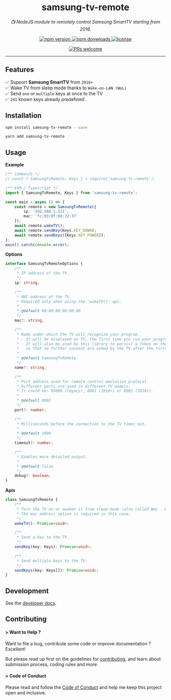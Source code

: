 <h1 align="center">
    samsung-tv-remote
</h1>

<p align="center">
    <i>📺 NodeJS module to remotely control Samsung SmartTV starting from 2016.</i><br/>
</p>

<p align="center">
    <a href="https://www.npmjs.com/package/samsung-tv-remote">
        <img src="https://img.shields.io/npm/v/samsung-tv-remote.svg?color=blue&logo=npm" alt="npm version" />
    </a>
    <a href="https://npmcharts.com/compare/samsung-tv-remote?minimal=true">
        <img src="https://img.shields.io/npm/dw/samsung-tv-remote.svg?color=7986CB&logo=npm" alt="npm donwloads" />
    </a>
    <a href="https://github.com/badisi/samsung-tv-remote/blob/main/LICENSE">
        <img src="https://img.shields.io/npm/l/samsung-tv-remote.svg?color=ff69b4" alt="license" />
    </a>
</p>

<p align="center">
    <a href="https://github.com/badisi/samsung-tv-remote/blob/main/CONTRIBUTING.md#-submitting-a-pull-request-pr">
        <img src="https://img.shields.io/badge/PRs-welcome-brightgreen.svg" alt="PRs welcome" />
    </a>
</p>

<hr/>

## Features

✅ Support **Samsung SmartTV** from `2016+`<br/>
✅ Wake TV from sleep mode thanks to `Wake-on-LAN (WoL)`<br/>
✅ Send `one` or `multiple` keys at once to the TV<br/>
✅ `241` known keys already predefined<br/>


## Installation

```sh
npm install samsung-tv-remote --save
```

```sh
yarn add samsung-tv-remote
```

## Usage

__Example__

```ts
/** CommonJS */
// const { SamsungTvRemote, Keys } = require('samsung-tv-remote');

/** ESM / Typescript */
import { SamsungTvRemote, Keys } from 'samsung-tv-remote';

const main = async () => {
    const remote = new SamsungTvRemote({
        ip: '192.168.1.111',
        mac: 'fc:03:9f:0d:72:37'
    });
    await remote.wakeTV();
    await remote.sendKey(Keys.KEY_DOWN);
    await remote.sendKeys([Keys.KEY_POWER]);
};
main().catch(console.error);
```

__Options__

```ts
interface SamsungTvRemoteOptions {
    /**
     * IP address of the TV.
     */
    ip: string;

    /**
     * MAC address of the TV.
     * Required only when using the 'wakeTV()' api.
     *
     * @default 00:00:00:00:00:00
     */
    mac?: string,

    /**
     * Name under which the TV will recognize your program.
     * - It will be displayed on TV, the first time you run your program, as a 'device' trying to connect.
     * - It will also be used by this library to persist a token on the operating system running your program,
     *   so that no further consent are asked by the TV after the first run.
     *
     * @default SamsungTvRemote
     */
    name?: string,

    /**
     * Port address used for remote control emulation protocol.
     * Different ports are used in different TV models.
     * It could be: 55000 (legacy), 8001 (2016+) or 8002 (2018+).
     *
     * @default 8002
     */
    port?: number,

    /**
     * Milliseconds before the connection to the TV times out.
     *
     * @default 1000
     */
    timeout?: number;

    /**
     * Enables more detailed output.
     *
     * @default false
     */
    debug?: boolean;
}
```

__Apis__

```ts
class SamsungTvRemote {
    /**
     * Turn the TV on or awaken it from sleep mode (also called WoL - Wake-on-LAN).
     * The mac address option is required in this case.
     */
    wakeTV(): Promise<void>;

    /**
     * Send a key to the TV.
     */
    sendKey(key: Keys): Promise<void>;

    /**
     * Send multiple keys to the TV.
     */
    sendKeys(key: Keys[]): Promise<void>;
}
```


## Development

See the [developer docs][developer].


## Contributing

#### > Want to Help ?

Want to file a bug, contribute some code or improve documentation ? Excellent!

But please read up first on the guidelines for [contributing][contributing], and learn about submission process, coding rules and more.

#### > Code of Conduct

Please read and follow the [Code of Conduct][codeofconduct] and help me keep this project open and inclusive.




[clipreview]: https://github.com/badisi/samsung-tv-remote/blob/main/cli_preview.png
[developer]: https://github.com/badisi/samsung-tv-remote/blob/main/DEVELOPER.md
[contributing]: https://github.com/badisi/samsung-tv-remote/blob/main/CONTRIBUTING.md
[codeofconduct]: https://github.com/badisi/samsung-tv-remote/blob/main/CODE_OF_CONDUCT.md
